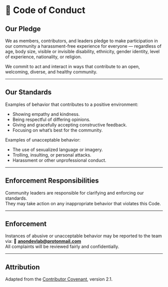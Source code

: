 # 🧭 Code of Conduct

## Our Pledge
We as members, contributors, and leaders pledge to make participation in our community a harassment-free experience for everyone — regardless of age, body size, visible or invisible disability, ethnicity, gender identity, level of experience, nationality, or religion.

We commit to act and interact in ways that contribute to an open, welcoming, diverse, and healthy community.

---

## Our Standards
Examples of behavior that contributes to a positive environment:
- Showing empathy and kindness.
- Being respectful of differing opinions.
- Giving and gracefully accepting constructive feedback.
- Focusing on what’s best for the community.

Examples of unacceptable behavior:
- The use of sexualized language or imagery.
- Trolling, insulting, or personal attacks.
- Harassment or other unprofessional conduct.

---

## Enforcement Responsibilities
Community leaders are responsible for clarifying and enforcing our standards.  
They may take action on any inappropriate behavior that violates this Code.

---

## Enforcement
Instances of abusive or unacceptable behavior may be reported to the team via:
📧 **anondevlab@protonmail.com**  
All complaints will be reviewed fairly and confidentially.

---

## Attribution
Adapted from the [Contributor Covenant](https://www.contributor-covenant.org/), version 2.1.
